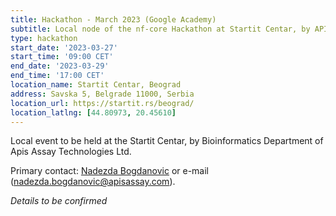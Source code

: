 ```yaml
---
title: Hackathon - March 2023 (Google Academy)
subtitle: Local node of the nf-core Hackathon at Startit Centar, by APIS Assay Technologies Ltd, Belgrade.
type: hackathon
start_date: '2023-03-27'
start_time: '09:00 CET'
end_date: '2023-03-29'
end_time: '17:00 CET'
location_name: Startit Centar, Beograd
address: Savska 5, Belgrade 11000, Serbia
location_url: https://startit.rs/beograd/
location_latlng: [44.80973, 20.45610]
---
```


Local event to be held at the Startit Centar, by Bioinformatics Department of Apis Assay Technologies Ltd.

Primary contact: [<i class="fab fa-slack"></i> Nadezda Bogdanovic](https://nfcore.slack.com/archives/D04RWFB6QP6) or e-mail ([nadezda.bogdanovic@apisassay.com](mailto:nadezda.bogdanovic@apisassay.com)).

_Details to be confirmed_
